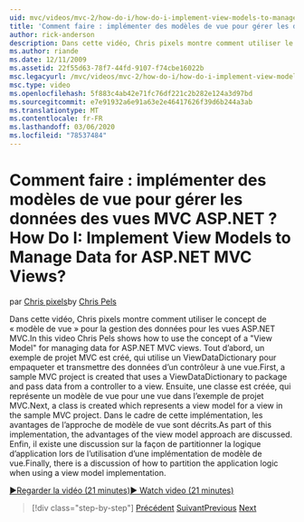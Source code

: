 ```yaml
---
uid: mvc/videos/mvc-2/how-do-i/how-do-i-implement-view-models-to-manage-data-for-aspnet-mvc-views
title: 'Comment faire : implémenter des modèles de vue pour gérer les données des vues MVC ASP.NET ? | Microsoft Docs'
author: rick-anderson
description: Dans cette vidéo, Chris pixels montre comment utiliser le concept d’un modèle de vue &quot;&quot; pour la gestion des données pour les vues MVC ASP.NET. Tout d’abord, un exemple de projet MVC est cré...
ms.author: riande
ms.date: 12/11/2009
ms.assetid: 22f55d63-78f7-44fd-9107-f74cbe16022b
msc.legacyurl: /mvc/videos/mvc-2/how-do-i/how-do-i-implement-view-models-to-manage-data-for-aspnet-mvc-views
msc.type: video
ms.openlocfilehash: 5f883c4ab42e71fc76df221c2b282e124a3d97bd
ms.sourcegitcommit: e7e91932a6e91a63e2e46417626f39d6b244a3ab
ms.translationtype: MT
ms.contentlocale: fr-FR
ms.lasthandoff: 03/06/2020
ms.locfileid: "78537484"
---
```

# <a name="how-do-i-implement-view--models-to-manage-data-for-aspnet-mvc-views"></a><span data-ttu-id="c7814-105">Comment faire : implémenter des modèles de vue pour gérer les données des vues MVC ASP.NET ?</span><span class="sxs-lookup"><span data-stu-id="c7814-105">How Do I: Implement View  Models to Manage Data for ASP.NET MVC Views?</span></span>

<span data-ttu-id="c7814-106">par [Chris pixels](https://twitter.com/chrispels)</span><span class="sxs-lookup"><span data-stu-id="c7814-106">by [Chris Pels](https://twitter.com/chrispels)</span></span>

<span data-ttu-id="c7814-107">Dans cette vidéo, Chris pixels montre comment utiliser le concept de « modèle de vue » pour la gestion des données pour les vues ASP.NET MVC.</span><span class="sxs-lookup"><span data-stu-id="c7814-107">In this video Chris Pels shows how to use the concept of a "View Model" for managing data for ASP.NET MVC views.</span></span> <span data-ttu-id="c7814-108">Tout d’abord, un exemple de projet MVC est créé, qui utilise un ViewDataDictionary pour empaqueter et transmettre des données d’un contrôleur à une vue.</span><span class="sxs-lookup"><span data-stu-id="c7814-108">First, a sample MVC project is created that uses a ViewDataDictionary to package and pass data from a controller to a view.</span></span> <span data-ttu-id="c7814-109">Ensuite, une classe est créée, qui représente un modèle de vue pour une vue dans l’exemple de projet MVC.</span><span class="sxs-lookup"><span data-stu-id="c7814-109">Next, a class is created which represents a view model for a view in the sample MVC project.</span></span> <span data-ttu-id="c7814-110">Dans le cadre de cette implémentation, les avantages de l’approche de modèle de vue sont décrits.</span><span class="sxs-lookup"><span data-stu-id="c7814-110">As part of this implementation, the advantages of the view model approach are discussed.</span></span> <span data-ttu-id="c7814-111">Enfin, il existe une discussion sur la façon de partitionner la logique d’application lors de l’utilisation d’une implémentation de modèle de vue.</span><span class="sxs-lookup"><span data-stu-id="c7814-111">Finally, there is a discussion of how to partition the application logic when using a view model implementation.</span></span>

[<span data-ttu-id="c7814-112">&#9654;Regarder la vidéo (21 minutes)</span><span class="sxs-lookup"><span data-stu-id="c7814-112">&#9654; Watch video (21 minutes)</span></span>](https://channel9.msdn.com/Blogs/ASP-NET-Site-Videos/how-do-i-implement-view-models-to-manage-data-for-aspnet-mvc-views)

> [!div class="step-by-step"]
> <span data-ttu-id="c7814-113">[Précédent](how-do-i-work-with-data-in-aspnet-mvc-partial-views.md)
> [Suivant](how-do-i-create-a-custom-html-helper-for-an-mvc-application.md)</span><span class="sxs-lookup"><span data-stu-id="c7814-113">[Previous](how-do-i-work-with-data-in-aspnet-mvc-partial-views.md)
[Next](how-do-i-create-a-custom-html-helper-for-an-mvc-application.md)</span></span>
